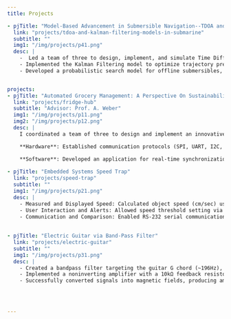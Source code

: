 ```yaml
---
title: Projects

- pjTitle: "Model-Based Advancement in Submersible Navigation--TDOA and Kalman Filtering Techniques"
  link: "projects/tdoa-and-kalman-filtering-models-in-submarine"
  subtitle: ""
  img1: "/img/projects/p41.png"
  desc: |
    -  Led a team of three to design, implement, and simulate Time Difference of Arrival and Kalman Filtering Algorithms to compute the precise location of the submarine and predict its future projectile in scenarios involving loss of communication.
    - Implemented the Kalman Filtering model to optimize trajectory predictions, reduce noise impact, and improve localization accuracy
    - Developed a probabilistic search model for offline submersibles, employing Maximum Likelihood Estimation (MLE) to define initial search areas and patterns based on Kalman-filtered predictions![image](https://github.com/user-attachments/assets/31ab4ba4-81c1-490d-b304-ec941cbd7557)


projects:  
- pjTitle: "Automated Grocery Management: A Perspective On Sustainability"
  link: "projects/fridge-hub"
  subtitle: "Advisor: Prof. A. Weber"
  img1: "/img/projects/p11.png"
  img2: "/img/projects/p12.png"
  desc: | 
    I coordinated a team of three to design and implement an innovative embedded fridge management system. This project featured both local and remote iOS app UIs, enabling users to record details such as expiration dates and storage locations and manage their fridge contents from either interface.

    **Hardware**: Established communication protocols (SPI, UART, I2C, and parallel) between devices such as a temperature sensor, keypad, and barcode scanner, all integrated with an Atmega328p microcontroller.

    **Software**: Developed an application for real-time synchronization of grocery items via an information query mechanism implemented in a JSON-like format using Firebase. This included: 1)Entering and transmitting item information on either UI through a Raspberry Pi. 2)Monitoring the fridge's internal temperature. 3)Sending notifications for high temperatures and items nearing expiration.    
  
- pjTitle: "Embedded Systems Speed Trap"
  link: "projects/speed-trap"
  subtitle: ""
  img1: "/img/projects/p21.png"
  desc: |
    - Measured and Displayed Speed: Calculated object speed (cm/sec) using LED light sources and phototransistors, displaying results on an LCD and dial-type speedometer.
    - User Interaction and Alerts: Allowed speed threshold setting via a knob, indicated measurement progress with an LED, and triggered an alarm tone with a buzzer for threshold breaches.
    - Communication and Comparison: Enabled RS-232 serial communication to display and compare local and remote speed measurements, with comparison indicated by two LEDs.    
  
 
- pjTitle: "Electric Guitar via Band-Pass Filter"
  link: "projects/electric-guitar"
  subtitle: ""
  img1: "/img/projects/p31.png"
  desc: |
    - Created a bandpass filter targeting the guitar G chord (~196Hz), converting the magnetic field from plucked strings into signals, which are then filtered and amplified through an RC circuit and a noninverting amplifier.
    - Implemented a noninverting amplifier with a 10kΩ feedback resistor to amplify the pickup signal by a factor of 11.
    - Successfully converted signals into magnetic fields, producing amplified acoustic sound via a speaker, with the bandpass filter efficiently selecting and outputting signals within the target frequency range.    
  



---
```

